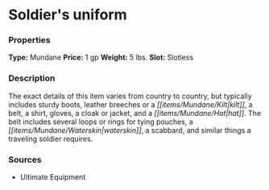 ﻿---
Title: "Soldier's uniform"
Type: "Mundane"
Price: "1 gp"
Weight: "5 lbs."
Slot: "Slotless"
Description: |
  "The exact details of this item varies from country to country, but typically includes sturdy boots, leather breeches or a kilt, a belt, a shirt, gloves, a cloak or jacket, and a hat. The belt includes several loops or rings for tying pouches, a waterskin, a scabbard, and similar things a traveling soldier requires."
Sources: "['Ultimate Equipment']"
---

# Soldier's uniform

### Properties

**Type:** Mundane **Price:** 1 gp **Weight:** 5 lbs. **Slot:** Slotless

### Description

The exact details of this item varies from country to country, but typically includes sturdy boots, leather breeches or a _[[items/Mundane/Kilt|kilt]]_, a belt, a shirt, gloves, a cloak or jacket, and a _[[items/Mundane/Hat|hat]]_. The belt includes several loops or rings for tying pouches, a _[[items/Mundane/Waterskin|waterskin]]_, a scabbard, and similar things a traveling soldier requires.

### Sources

* Ultimate Equipment